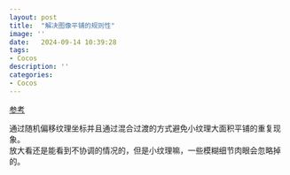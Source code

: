 ```yaml
---
layout: post
title:  "解决图像平铺的规则性"
image: ''
date:   2024-09-14 10:39:28
tags:
- Cocos
description: ''
categories: 
- Cocos
---
```

[参考](https://iquilezles.org/articles/texturerepetition/)  

通过随机偏移纹理坐标并且通过混合过渡的方式避免小纹理大面积平铺的重复现象。  
放大看还是能看到不协调的情况的，但是小纹理嘛，一些模糊细节肉眼会忽略掉的。